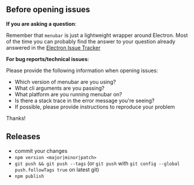 ## Before opening issues

**If you are asking a question**:

Remember that `menubar` is just a lightweight wrapper around Electron. Most of the time you can probably find the answer to your question already answered in the [Electron Issue Tracker](https://github.com/atom/electron/issues)

**For bug reports/technical issues**:

Please provide the following information when opening issues:

- Which version of menubar are you using?
- What cli arguments are you passing?
- What platform are you running menubar on?
- Is there a stack trace in the error message you're seeing?
- If possible, please provide instructions to reproduce your problem

Thanks!

## Releases

- commit your changes
- `npm version <major|minor|patch>`
- `git push && git push --tags` (or `git push` with `git config --global push.followTags true` on latest git)
- `npm publish`

